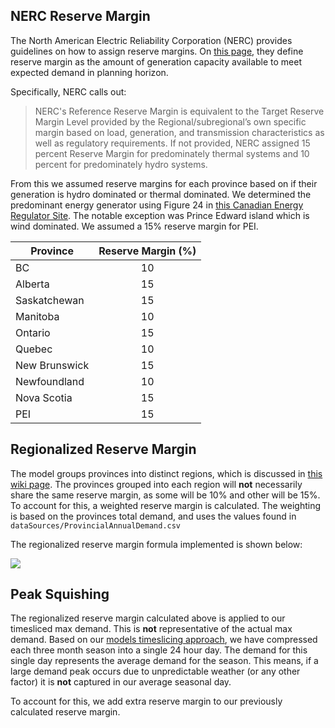 ## NERC Reserve Margin

The North American Electric Reliability Corporation (NERC) provides guidelines on how to assign reserve margins. On [this page](https://www.nerc.com/pa/RAPA/ri/Pages/PlanningReserveMargin.aspx), they define reserve margin as the amount of generation capacity available to meet expected demand in planning horizon.

Specifically, NERC calls out:
> NERC's Reference Reserve Margin is equivalent to the Target Reserve Margin Level provided by the Regional/subregional’s own specific margin based on load, generation, and transmission characteristics as well as regulatory requirements. If not provided, NERC assigned 15 percent Reserve Margin for predominately thermal systems and 10 percent for predominately hydro systems.

From this we assumed reserve margins for each province based on if their generation is hydro dominated or thermal dominated. We determined the predominant energy generator using Figure 24 in [this Canadian Energy Regulator Site](https://www.cer-rec.gc.ca/en/data-analysis/canada-energy-future/2019/results/index.html). The notable exception was Prince Edward island which is wind dominated. We assumed a 15% reserve margin for PEI. 

| Province      | Reserve Margin (%) |
|---------------|:------------------:|
| BC            | 10                 |
| Alberta       | 15                 |
| Saskatchewan  | 15                 |
| Manitoba      | 10                 |
| Ontario       | 15                 |
| Quebec        | 10                 |
| New Brunswick | 15                 |
| Newfoundland  | 10                 |
| Nova Scotia   | 15                 |
| PEI           | 15                 |

## Regionalized Reserve Margin 
The model groups provinces into distinct regions, which is discussed in [this wiki page](https://github.com/DeltaE/Canada-U.S.-ElecTrade/wiki#regions). The provinces grouped into each region will **not** necessarily share the same reserve margin, as some will be 10% and other will be 15%. To account for this, a weighted reserve margin is calculated. The weighting is based on the provinces total demand, and uses the values found in `dataSources/ProvincialAnnualDemand.csv`

The regionalized reserve margin formula implemented is shown below:  

<img src="https://render.githubusercontent.com/render/math?math=(ReserveMargiun)_{Region} = \sum \frac{(Demand)_{Province}}{(Demand)_{Region}} (ReserveMargin)_{Province}">

## Peak Squishing
The regionalized reserve margin calculated above is applied to our timesliced max demand. This is **not** representative of the actual max demand. Based on our [models timeslicing approach](https://github.com/DeltaE/Canada-U.S.-ElecTrade/wiki#timeslicing), we have compressed each three month season into a single 24 hour day. The demand for this single day represents the average demand for the season. This means, if a large demand peak occurs due to unpredictable weather (or any other factor) it is **not** captured in our average seasonal day. 

To account for this, we add extra reserve margin to our previously calculated reserve margin. 